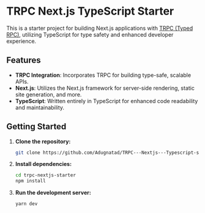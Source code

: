 # TRPC Next.js TypeScript Starter

This is a starter project for building Next.js applications with [TRPC (Typed RPC)](https://trpc.io/), utilizing TypeScript for type safety and enhanced developer experience.

## Features

- **TRPC Integration**: Incorporates TRPC for building type-safe, scalable APIs.
- **Next.js**: Utilizes the Next.js framework for server-side rendering, static site generation, and more.
- **TypeScript**: Written entirely in TypeScript for enhanced code readability and maintainability.

## Getting Started

1. **Clone the repository:**

   ```bash
   git clone https://github.com/Adugnatad/TRPC---Nextjs---Typescript-starter-project.git
2. **Install dependencies:**
   ```bash
   cd trpc-nextjs-starter
   npm install
3. **Run the development server:**
   ```bash
   yarn dev
